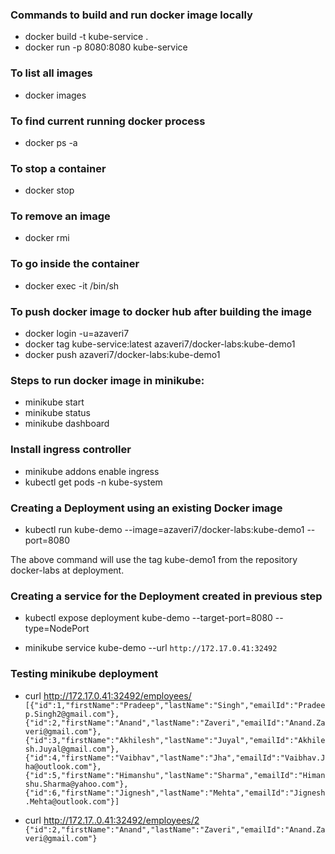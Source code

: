 ### Commands to build and run docker image locally
* docker build -t kube-service .
* docker run -p 8080:8080 kube-service

### To list all images
* docker images

### To find current running docker process
* docker ps -a

### To stop a container
* docker stop

### To remove an image
* docker rmi 

### To go inside the container
* docker exec -it /bin/sh

### To push docker image to docker hub after building the image
* docker login -u=azaveri7
* docker tag kube-service:latest azaveri7/docker-labs:kube-demo1
* docker push azaveri7/docker-labs:kube-demo1

### Steps to run docker image in minikube:
* minikube start
* minikube status
* minikube dashboard

### Install ingress controller
* minikube addons enable ingress
* kubectl get pods -n kube-system

### Creating a Deployment using an existing Docker image
* kubectl run kube-demo --image=azaveri7/docker-labs:kube-demo1 --port=8080

The above command will use the tag kube-demo1 from the repository docker-labs at
deployment.

### Creating a service for the Deployment created in previous step
* kubectl expose deployment kube-demo --target-port=8080 --type=NodePort

* minikube service kube-demo --url 
```http://172.17.0.41:32492```

### Testing minikube deployment
* curl http://172.17.0.41:32492/employees/
```[{"id":1,"firstName":"Pradeep","lastName":"Singh","emailId":"Pradeep.Singh2@gmail.com"},{"id":2,"firstName":"Anand","lastName":"Zaveri","emailId":"Anand.Zaveri@gmail.com"},{"id":3,"firstName":"Akhilesh","lastName":"Juyal","emailId":"Akhilesh.Juyal@gmail.com"},{"id":4,"firstName":"Vaibhav","lastName":"Jha","emailId":"Vaibhav.Jha@outlook.com"},{"id":5,"firstName":"Himanshu","lastName":"Sharma","emailId":"Himanshu.Sharma@yahoo.com"},{"id":6,"firstName":"Jignesh","lastName":"Mehta","emailId":"Jignesh.Mehta@outlook.com"}]```

* curl http://172.17..0.41:32492/employees/2
```{"id":2,"firstName":"Anand","lastName":"Zaveri","emailId":"Anand.Zaveri@gmail.com"}```
